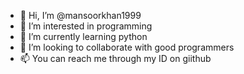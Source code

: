 - 👋 Hi, I’m @mansoorkhan1999
- 👀 I’m interested in programming
- 🌱 I’m currently learning python
- 💞️ I’m looking to collaborate with good programmers
- 📫 You can reach me through my ID on giithub 

<!---
mansoorkhan1999/mansoorkhan1999 is a ✨ special ✨ repository because its `README.md` (this file) appears on your GitHub profile.
You can click the Preview link to take a look at your changes.
--->
